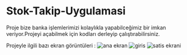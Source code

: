 # Stok-Takip-Uygulamasi
 
Proje bize banka işlemlerimizi kolaylıkla yapabilceğimiz bir imkan veriyor.Projeyi açabilmek için kodları derleyip çalıştırabilirsiniz.

Projeyle ilgili bazı ekran görüntüleri : 
![ana ekran](https://user-images.githubusercontent.com/32499207/54079107-c9f99880-42e6-11e9-9ecc-04101aa3ebca.png)
![giris](https://user-images.githubusercontent.com/32499207/54079108-ca922f00-42e6-11e9-8ebe-7544d719ffa4.png)
![satis ekrani](https://user-images.githubusercontent.com/32499207/54079109-ca922f00-42e6-11e9-9039-5676f752276c.png)
